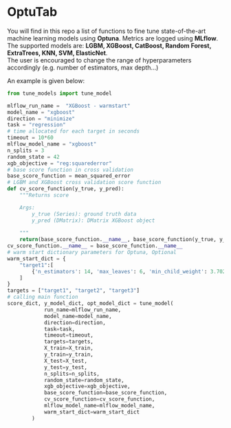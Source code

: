 # OptuTab
You will find in this repo a list of functions to fine tune state-of-the-art machine learning models using <b>Optuna</b>. Metrics are logged using <b>MLflow</b>. The supported models are: <b>LGBM, XGBoost, CatBoost, Random Forest, ExtraTrees, KNN, SVM, ElasticNet</b>.  
The user is encouraged to change the range of hyperparameters accordingly (e.g. number of estimators, max depth...)  

An example is given below:
```python
from tune_models import tune_model

mlflow_run_name =  "XGBoost - warmstart" 
model_name = "xgboost"
direction = "minimize"
task = "regression"
# time allocated for each target in seconds
timeout = 10*60 
mlflow_model_name = "xgboost"
n_splits = 3
random_state = 42
xgb_objective = "reg:squarederror"
# base score function in cross validation
base_score_function = mean_squared_error
# LGBM and XGBoost cross validation score function
def cv_score_function(y_true, y_pred):
    """Returns score

    Args:
        y_true (Series): ground truth data
        y_pred (DMatrix): DMatrix XGBoost object
    
    """
    return(base_score_function.__name__, base_score_function(y_true, y_pred.get_label()))
cv_score_function.__name__ = base_score_function.__name__
# warm start dictionary parameters for Optuna, Optional
warm_start_dict = {
    "target1":[
        {'n_estimators': 14, 'max_leaves': 6, 'min_child_weight': 3.7027037553361097, 'learning_rate': 0.40137638002469916, 'subsample': 0.8, 'colsample_bylevel': 1.0, 'colsample_bytree': 1.0, 'reg_alpha': 0.019611914193186634, 'reg_lambda': 0.059359693678740125}
    ]
}
targets = ["target1", "target2", "target3"]
# calling main function
score_dict, y_model_dict, opt_model_dict = tune_model(
            run_name=mlflow_run_name, 
            model_name=model_name,
            direction=direction,
            task=task,
            timeout=timeout,
            targets=targets,
            X_train=X_train, 
            y_train=y_train, 
            X_test=X_test, 
            y_test=y_test,
            n_splits=n_splits,
            random_state=random_state, 
            xgb_objective=xgb_objective,
            base_score_function=base_score_function,
            cv_score_function=cv_score_function,
            mlflow_model_name=mlflow_model_name,
            warm_start_dict=warm_start_dict
        )
```